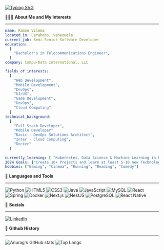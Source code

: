 
[![Typing SVG](https://readme-typing-svg.demolab.com?font=Fira+Code&pause=300&color=3D5EF7&width=435&lines=Hello+there+%F0%9F%91%8B;I%E2%80%99m+currently+working+as+;Front-end+developer)](https://git.io/typing-svg)

👨🏻‍💻 **About Me and My Interests**

---

```yaml
name: Ramón Vilema
located_in: Carabobo, Venezuela
current_job: Semi Senior Software Developer
education:
  [
    "Bachelor's in Telecommunications Engineer",
  ]
company: Compu-Data International, LLC

fields_of_interests:
  [
    "Web Development",
    "Mobile Development",
    "DevOps",
    "UI/UX",
    "Game Development",
    "DevOps",
    "Cloud Computing"
  ]
technical_background:
  [
    "Full Stack Developer",
    "Mobile Developer"
    "Basic - DevOps Solutions Architect",
    "Inter - Cloud Computing",
    "Docker"
  ]
  
currently_learning: [ "Kubernetes, Data Science & Machine Learning in Python"]
2024 Goals: ["Create 10+ Projects and learn at least 5-10 new Technologies."]
hobbies: ["Gaming", "Cinema", "Running", "Reading", "Comedy"]
```

🚀 **Languages and Tools**

---

![Python](https://img.shields.io/badge/Python-3776AB?style=for-the-badge&logo=python&logoColor=white)
![HTML5](https://img.shields.io/badge/HTML5-E34F26?style=for-the-badge&logo=html5&logoColor=white)
![CSS3](https://img.shields.io/badge/CSS3-1572B6?style=for-the-badge&logo=css3&logoColor=white)
![Java](https://img.shields.io/badge/Java-ED8B00?style=for-the-badge&logo=java&logoColor=white)
![JavaScript](https://img.shields.io/badge/JavaScript-F7DF1E?style=for-the-badge&logo=javascript&logoColor=black)
![MySQL](https://img.shields.io/badge/MySQL-005C84?style=for-the-badge&logo=mysql&logoColor=white)
![React](https://img.shields.io/badge/React-20232A?style=for-the-badge&logo=react&logoColor=61DAFB)
![Spring](https://img.shields.io/badge/Spring-6DB33F?style=for-the-badge&logo=spring&logoColor=white)
![Docker](https://img.shields.io/badge/Docker-2496ED?style=for-the-badge&logo=docker&logoColor=white)
![Next.js](https://img.shields.io/badge/Next.js-000000?style=for-the-badge&logo=nextdotjs&logoColor=white)
![NestJS](https://img.shields.io/badge/NestJS-E0234E?style=for-the-badge&logo=nestjs&logoColor=white)
![PostgreSQL](https://img.shields.io/badge/PostgreSQL-4169E1?style=for-the-badge&logo=postgresql&logoColor=white)
![React Native](https://img.shields.io/badge/React_Native-20232A?style=for-the-badge&logo=react&logoColor=61DAFB)

🔗 **Socials**

---
[![LinkedIn](https://img.shields.io/badge/LinkedIn-000000?style=for-the-badge&logo=linkedin&logoColor=white)](https://www.linkedin.com/in/ramon-vielma/)

🔗 **Github History**

---
![Anurag's GitHub stats](https://github-readme-stats.vercel.app/api?username=revl94&show_icons=true&theme=tokyonight)
![Top Langs](https://github-readme-stats.vercel.app/api/top-langs/?username=revl94&layout=compact)





